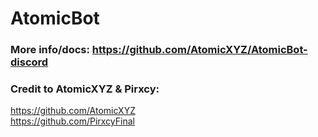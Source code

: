 # AtomicBot

### More info/docs: https://github.com/AtomicXYZ/AtomicBot-discord

### Credit to AtomicXYZ & Pirxcy:
https://github.com/AtomicXYZ <br>
https://github.com/PirxcyFinal
